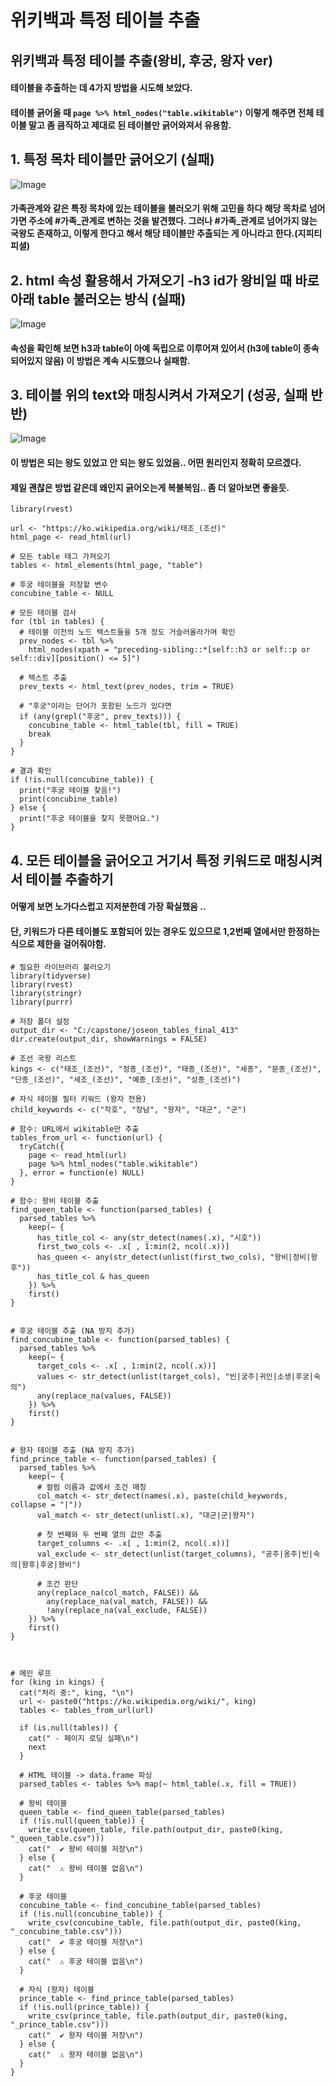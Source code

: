 # 위키백과 특정 테이블 추출
## 위키백과 특정 테이블 추출(왕비, 후궁, 왕자 ver)

#### 테이블을 추출하는 데 4가지 방법을 시도해 보았다.
#### 테이블 긁어올 때 `page %>% html_nodes("table.wikitable")` 이렇게 해주면 전체 테이블 말고 좀 큼직하고 제대로 된 테이블만 긁어와져서 유용함.

## 1. 특정 목차 테이블만 긁어오기 (실패)

![Image](/assets/images/1.png)

#### 가족관계와 같은 특정 목차에 있는 테이블을 불러오기 위해 고민을 하다 해당 목차로 넘어가면 주소에 #가족_관계로 변하는 것을 발견했다. 그러나 #가족_관계로 넘어가지 않는 국왕도 존재하고, 이렇게 한다고 해서 해당 테이블만 추출되는 게 아니라고 한다.(지피티 피셜)


## 2.  html 속성 활용해서 가져오기 -h3 id가 왕비일 때 바로 아래 table 불러오는 방식 (실패)

![Image](/assets/images/2.png)

#### 속성을 확인해 보면 h3과 table이 아예 독립으로 이루어져 있어서 (h3에 table이 종속되어있지 않음) 이 방법은 계속 시도했으나 실패함. 


## 3. 테이블 위의 text와 매칭시켜서 가져오기 (성공, 실패 반반)

![Image](/assets/images/3.png)

#### 이 방법은 되는 왕도 있었고 안 되는 왕도 있었음.. 어떤 원리인지 정확히 모르겠다.
#### 제일 괜찮은 방법 같은데 왜인지 긁어오는게 복불복임.. 좀 더 알아보면 좋을듯. 

```{r}
library(rvest)

url <- "https://ko.wikipedia.org/wiki/태조_(조선)"
html_page <- read_html(url)

# 모든 table 태그 가져오기
tables <- html_elements(html_page, "table")

# 후궁 테이블을 저장할 변수
concubine_table <- NULL

# 모든 테이블 검사
for (tbl in tables) {
  # 테이블 이전의 노드 텍스트들을 5개 정도 거슬러올라가며 확인
  prev_nodes <- tbl %>%
    html_nodes(xpath = "preceding-sibling::*[self::h3 or self::p or self::div][position() <= 5]")
  
  # 텍스트 추출
  prev_texts <- html_text(prev_nodes, trim = TRUE)
  
  # "후궁"이라는 단어가 포함된 노드가 있다면
  if (any(grepl("후궁", prev_texts))) {
    concubine_table <- html_table(tbl, fill = TRUE)
    break
  }
}

# 결과 확인
if (!is.null(concubine_table)) {
  print("후궁 테이블 찾음!")
  print(concubine_table)
} else {
  print("후궁 테이블을 찾지 못했어요.")
}
```

## 4. 모든 테이블을 긁어오고 거기서 특정 키워드로 매칭시켜서 테이블 추출하기
#### 어떻게 보면 노가다스럽고 지저분한데 가장 확실했음 .. 
#### 단, 키워드가 다른 테이블도 포함되어 있는 경우도 있으므로 1,2번째 열에서만 한정하는 식으로 제한을 걸어줘야함.

```{r}
# 필요한 라이브러리 불러오기
library(tidyverse)
library(rvest)
library(stringr)
library(purrr)

# 저장 폴더 설정
output_dir <- "C:/capstone/joseon_tables_final_413"
dir.create(output_dir, showWarnings = FALSE)

# 조선 국왕 리스트
kings <- c("태조_(조선)", "정종_(조선)", "태종_(조선)", "세종", "문종_(조선)", "단종_(조선)", "세조_(조선)", "예종_(조선)", "성종_(조선)")

# 자식 테이블 필터 키워드 (왕자 전용)
child_keywords <- c("작호", "장남", "왕자", "대군", "군")

# 함수: URL에서 wikitable만 추출
tables_from_url <- function(url) {
  tryCatch({
    page <- read_html(url)
    page %>% html_nodes("table.wikitable")
  }, error = function(e) NULL)
}

# 함수: 왕비 테이블 추출
find_queen_table <- function(parsed_tables) {
  parsed_tables %>%
    keep(~ {
      has_title_col <- any(str_detect(names(.x), "시호"))
      first_two_cols <- .x[ , 1:min(2, ncol(.x))]
      has_queen <- any(str_detect(unlist(first_two_cols), "왕비|정비|왕후"))
      has_title_col & has_queen
    }) %>%
    first()
}


# 후궁 테이블 추출 (NA 방지 추가)
find_concubine_table <- function(parsed_tables) {
  parsed_tables %>%
    keep(~ {
      target_cols <- .x[ , 1:min(2, ncol(.x))]
      values <- str_detect(unlist(target_cols), "빈|궁주|귀인|소생|후궁|숙의")
      any(replace_na(values, FALSE))
    }) %>%
    first()
}


# 왕자 테이블 추출 (NA 방지 추가)
find_prince_table <- function(parsed_tables) {
  parsed_tables %>%
    keep(~ {
      # 컬럼 이름과 값에서 조건 매칭
      col_match <- str_detect(names(.x), paste(child_keywords, collapse = "|"))
      val_match <- str_detect(unlist(.x), "대군|군|왕자")
      
      # 첫 번째와 두 번째 열의 값만 추출
      target_columns <- .x[ , 1:min(2, ncol(.x))]
      val_exclude <- str_detect(unlist(target_columns), "공주|옹주|빈|숙의|왕후|후궁|왕비")
      
      # 조건 판단
      any(replace_na(col_match, FALSE)) &&
        any(replace_na(val_match, FALSE)) &&
        !any(replace_na(val_exclude, FALSE))
    }) %>%
    first()
}



# 메인 루프
for (king in kings) {
  cat("처리 중:", king, "\n")
  url <- paste0("https://ko.wikipedia.org/wiki/", king)
  tables <- tables_from_url(url)
  
  if (is.null(tables)) {
    cat(" - 페이지 로딩 실패\n")
    next
  }
  
  # HTML 테이블 -> data.frame 파싱
  parsed_tables <- tables %>% map(~ html_table(.x, fill = TRUE))
  
  # 왕비 테이블
  queen_table <- find_queen_table(parsed_tables)
  if (!is.null(queen_table)) {
    write_csv(queen_table, file.path(output_dir, paste0(king, "_queen_table.csv")))
    cat("  ✔️ 왕비 테이블 저장\n")
  } else {
    cat("  ⚠️ 왕비 테이블 없음\n")
  }
  
  # 후궁 테이블
  concubine_table <- find_concubine_table(parsed_tables)
  if (!is.null(concubine_table)) {
    write_csv(concubine_table, file.path(output_dir, paste0(king, "_concubine_table.csv")))
    cat("  ✔️ 후궁 테이블 저장\n")
  } else {
    cat("  ⚠️ 후궁 테이블 없음\n")
  }
  
  # 자식 (왕자) 테이블
  prince_table <- find_prince_table(parsed_tables)
  if (!is.null(prince_table)) {
    write_csv(prince_table, file.path(output_dir, paste0(king, "_prince_table.csv")))
    cat("  ✔️ 왕자 테이블 저장\n")
  } else {
    cat("  ⚠️ 왕자 테이블 없음\n")
  }
}
```



